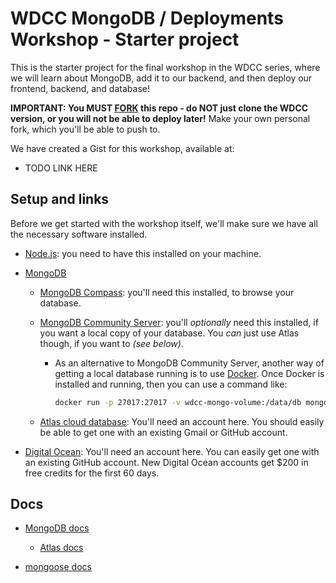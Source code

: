 # WDCC MongoDB / Deployments Workshop - Starter project

This is the starter project for the final workshop in the WDCC series, where we will learn about MongoDB, add it to our backend, and then deploy our frontend, backend, and database!

**IMPORTANT: You MUST [FORK](https://docs.github.com/en/pull-requests/collaborating-with-pull-requests/working-with-forks/fork-a-repo) this repo - do NOT just clone the WDCC version, or you will not be able to deploy later!** Make your own personal fork, which you'll be able to push to.

We have created a Gist for this workshop, available at:

- TODO LINK HERE

## Setup and links

Before we get started with the workshop itself, we'll make sure we have all the necessary software installed.

- [Node.js](https://nodejs.org/en): you need to have this installed on your machine.

- [MongoDB](https://www.mongodb.com/)

  - [MongoDB Compass](https://www.mongodb.com/products/tools/compass): you'll need this installed, to browse your database.

  - [MongoDB Community Server](https://www.mongodb.com/products/self-managed/community-edition): you'll _optionally_ need this installed, if you want a local copy of your database. You _can_ just use Atlas though, if you want to _(see below)_.

    - As an alternative to MongoDB Community Server, another way of getting a local database running is to use [Docker](https://www.docker.com/). Once Docker is installed and running, then you can use a command like:

      ```bash
      docker run -p 27017:27017 -v wdcc-mongo-volume:/data/db mongo:latest
      ```

  - [Atlas cloud database](https://www.mongodb.com/atlas): You'll need an account here. You should easily be able to get one with an existing Gmail or GitHub account.

- [Digital Ocean](https://www.digitalocean.com/): You'll need an account here. You can easily get one with an existing GitHub account. New Digital Ocean accounts get $200 in free credits for the first 60 days.

## Docs

- [MongoDB docs](https://www.mongodb.com/developer/)

  - [Atlas docs](https://www.mongodb.com/docs/atlas/)

- [mongoose docs](https://mongoosejs.com/docs/)
